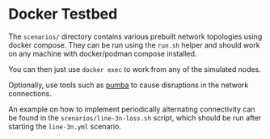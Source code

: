 Docker Testbed
==============

The `scenarios/` directory contains various prebuilt network topologies using docker compose.
They can be run using the `run.sh` helper and should work on any machine with docker/podman compose installed.

You can then just use `docker exec` to work from any of the simulated nodes.

Optionally, use tools such as [pumba](https://github.com/alexei-led/pumba) to cause disruptions in the network connections.

An example on how to implement periodically alternating connectivity can be found in the `scenarios/line-3n-loss.sh` script, which should be run after starting the `line-3n.yml` scenario.
